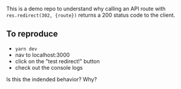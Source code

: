 This is a demo repo to understand why calling an API route with `res.redirect(302, {route})` returns a 200 status code to the client.

## To reproduce

- `yarn dev`
- nav to localhost:3000
- click on the "test redirect!" button
- check out the console logs

Is this the indended behavior? Why?
